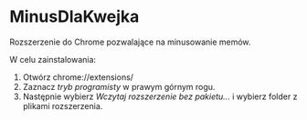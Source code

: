 # MinusDlaKwejka

Rozszerzenie do Chrome pozwalające na minusowanie memów.

W celu zainstalowania:
1. Otwórz chrome://extensions/
2. Zaznacz <i>tryb programisty</i> w prawym górnym rogu.
3. Następnie wybierz <i>Wczytaj rozszerzenie bez pakietu...</i> i wybierz folder z plikami rozszerzenia.
